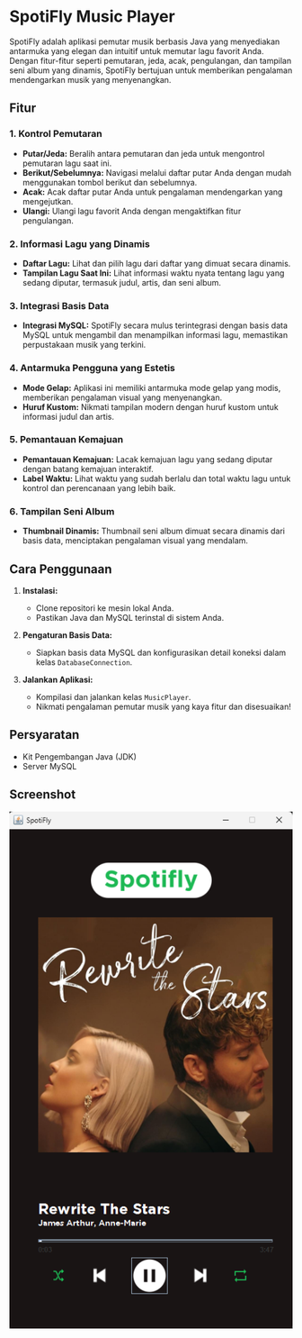# SpotiFly Music Player

SpotiFly adalah aplikasi pemutar musik berbasis Java yang menyediakan antarmuka yang elegan dan intuitif untuk memutar lagu favorit Anda. Dengan fitur-fitur seperti pemutaran, jeda, acak, pengulangan, dan tampilan seni album yang dinamis, SpotiFly bertujuan untuk memberikan pengalaman mendengarkan musik yang menyenangkan.

## Fitur

### 1. Kontrol Pemutaran

- **Putar/Jeda:** Beralih antara pemutaran dan jeda untuk mengontrol pemutaran lagu saat ini.
- **Berikut/Sebelumnya:** Navigasi melalui daftar putar Anda dengan mudah menggunakan tombol berikut dan sebelumnya.
- **Acak:** Acak daftar putar Anda untuk pengalaman mendengarkan yang mengejutkan.
- **Ulangi:** Ulangi lagu favorit Anda dengan mengaktifkan fitur pengulangan.

### 2. Informasi Lagu yang Dinamis

- **Daftar Lagu:** Lihat dan pilih lagu dari daftar yang dimuat secara dinamis.
- **Tampilan Lagu Saat Ini:** Lihat informasi waktu nyata tentang lagu yang sedang diputar, termasuk judul, artis, dan seni album.

### 3. Integrasi Basis Data

- **Integrasi MySQL:** SpotiFly secara mulus terintegrasi dengan basis data MySQL untuk mengambil dan menampilkan informasi lagu, memastikan perpustakaan musik yang terkini.

### 4. Antarmuka Pengguna yang Estetis

- **Mode Gelap:** Aplikasi ini memiliki antarmuka mode gelap yang modis, memberikan pengalaman visual yang menyenangkan.
- **Huruf Kustom:** Nikmati tampilan modern dengan huruf kustom untuk informasi judul dan artis.

### 5. Pemantauan Kemajuan

- **Pemantauan Kemajuan:** Lacak kemajuan lagu yang sedang diputar dengan batang kemajuan interaktif.
- **Label Waktu:** Lihat waktu yang sudah berlalu dan total waktu lagu untuk kontrol dan perencanaan yang lebih baik.

### 6. Tampilan Seni Album

- **Thumbnail Dinamis:** Thumbnail seni album dimuat secara dinamis dari basis data, menciptakan pengalaman visual yang mendalam.

## Cara Penggunaan

1. **Instalasi:**
   - Clone repositori ke mesin lokal Anda.
   - Pastikan Java dan MySQL terinstal di sistem Anda.

2. **Pengaturan Basis Data:**
   - Siapkan basis data MySQL dan konfigurasikan detail koneksi dalam kelas `DatabaseConnection`.

3. **Jalankan Aplikasi:**
   - Kompilasi dan jalankan kelas `MusicPlayer`.
   - Nikmati pengalaman pemutar musik yang kaya fitur dan disesuaikan!

## Persyaratan

- Kit Pengembangan Java (JDK)
- Server MySQL

## Screenshot

<img src="Music\Thumbnail\Demo.png" alt="SpotiFly Screenshot" width="600">
